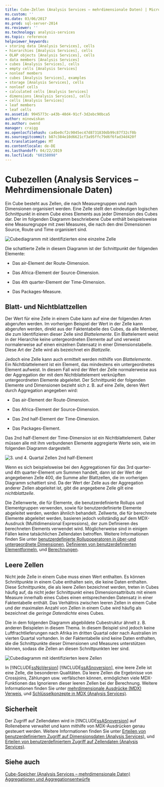 ```yaml
---
title: Cube-Zellen (Analysis Services – mehrdimensionale Daten) | Microsoft-Dokumentation
ms.custom: ''
ms.date: 03/06/2017
ms.prod: sql-server-2014
ms.reviewer: ''
ms.technology: analysis-services
ms.topic: reference
helpviewer_keywords:
- storing data [Analysis Services], cells
- hierarchies [Analysis Services], cells
- OLAP objects [Analysis Services], cells
- data members [Analysis Services]
- cubes [Analysis Services], cells
- empty cells [Analysis Services]
- nonleaf members
- cubes [Analysis Services], examples
- storage [Analysis Services], cells
- nonleaf cells
- calculated cells [Analysis Services]
- dimensions [Analysis Services], cells
- cells [Analysis Services]
- leaf members
- leaf cells
ms.assetid: 9945773c-a43b-40d4-91cf-3d2ebc90bca5
author: minewiskan
ms.author: owend
manager: craigg
ms.openlocfilehash: ca4be0cf2c9045ec47d8731830db99c87f32cf0b
ms.sourcegitcommit: b87c384e10d6621cf3a95ffc79d6f6fad34d420f
ms.translationtype: MT
ms.contentlocale: de-DE
ms.lasthandoff: 04/22/2019
ms.locfileid: "60158098"
---
```

# <a name="cube-cells-analysis-services---multidimensional-data"></a>Cubezellen (Analysis Services – Mehrdimensionale Daten)
  Ein Cube besteht aus Zellen, die nach Measuregruppen und nach Dimensionen organisiert werden. Eine Zelle stellt den eindeutigen logischen Schnittpunkt in einem Cube eines Elements aus jeder Dimension des Cubes dar. Der im folgenden Diagramm beschriebene Cube enthält beispielsweise eine Measuregruppe mit zwei Measures, die nach den drei Dimensionen Source, Route und Time organisiert sind.  
  
 ![Cubediagramm mit identifizierten eine einzelne Zelle](../../../2014/analysis-services/dev-guide/media/as-cubeintro5.gif "Cubediagramm mit identifizierten eine einzelne Zelle")  
  
 Die schattierte Zelle in diesem Diagramm ist der Schnittpunkt der folgenden Elemente:  
  
-   Das air-Element der Route-Dimension.  
  
-   Das Africa-Element der Source-Dimension.  
  
-   Das 4th quarter-Element der Time-Dimension.  
  
-   Das Packages-Measure.  
  
## <a name="leaf-and-nonleaf-cells"></a>Blatt- und Nichtblattzellen  
 Der Wert für eine Zelle in einem Cube kann auf eine der folgenden Arten abgerufen werden. Im vorherigen Beispiel der Wert in der Zelle kann abgerufen werden, direkt aus der Faktentabelle des Cubes, da alle Member, die zum Identifizieren dieser Zelle sind *Blattelemente*. Ein Blattelement weist in der Hierarchie keine untergeordneten Elemente auf und verweist normalerweise auf einen einzelnen Datensatz in einer Dimensionstabelle. Diese Art der Zelle wird als bezeichnet ein *Blattzelle*.  
  
 Jedoch eine Zelle kann auch ermittelt werden mithilfe von *Blattelemente*. Ein Nichtblattelement ist ein Element, das mindestens ein untergeordnetes Element aufweist. In diesem Fall wird der Wert der Zelle normalerweise aus der Aggregation der mit dem Nichtblattelement verknüpften untergeordneten Elemente abgeleitet. Der Schnittpunkt der folgenden Elemente und Dimensionen bezieht sich z. B. auf eine Zelle, deren Wert durch Aggregation angegeben wird:  
  
-   Das air-Element der Route-Dimension.  
  
-   Das Africa-Element der Source-Dimension.  
  
-   Das 2nd half-Element der Time-Dimension.  
  
-   Das Packages-Element.  
  
 Das 2nd half-Element der Time-Dimension ist ein Nichtblattelement. Daher müssen alle mit ihm verbundenen Elemente aggregierte Werte sein, wie im folgenden Diagramm dargestellt.  
  
 ![3. und 4. Quartal Zellen 2nd half-Element](../../../2014/analysis-services/dev-guide/media/as-cubeintro6.gif "3. und 4. Quartal Zellen 2nd half-Element")  
  
 Wenn es sich beispielsweise bei den Aggregationen für das 3rd quarter- und 4th quarter-Element um Summen handelt, dann ist der Wert der angegebenen Zelle 400, die Summe aller Blattzellen, die im vorherigen Diagramm schattiert sind. Da der Wert der Zelle aus der Aggregation anderer Zellen abgeleitet ist, gibt die angegebene Zelle gilt eine *nichtblattzelle*.  
  
 Die Zellenwerte, die für Elemente, die benutzerdefinierte Rollups und Elementgruppen verwenden, sowie für benutzerdefinierte Elemente abgeleitet werden, werden ähnlich behandelt. Zellwerte, die für berechnete Elemente abgeleitet werden, basieren jedoch vollständig auf dem MDX-Ausdruck (Multidimensional Expressions), der zum Definieren des berechneten Elements verwendet wird. Möglicherweise sind in einigen Fällen keine tatsächlichen Zellendaten betroffen. Weitere Informationen finden Sie unter [benutzerdefinierte Rollupoperatoren in über-und untergeordnete Dimensionen](../multidimensional-models/parent-child-dimension-attributes-custom-rollup-operators.md), [Definieren von benutzerdefinierten Elementformeln](../multidimensional-models/attribute-properties-define-custom-member-formulas.md), und [Berechnungen](../multidimensional-models-olap-logical-cube-objects/calculations.md).  
  
## <a name="empty-cells"></a>Leere Zellen  
 Nicht jede Zelle in einem Cube muss einen Wert enthalten. Es können Schnittpunkte in einem Cube enthalten sein, die keine Daten enthalten. Diese Schnittpunkte, die als leere Zellen bezeichnet werden, treten in Cubes häufig auf, da nicht jeder Schnittpunkt eines Dimensionsattributs mit einem Measure innerhalb eines Cubes einen entsprechenden Datensatz in einer Faktentabelle enthält. Das Verhältnis zwischen leeren Zellen in einem Cube und der maximalen Anzahl von Zellen in einem Cube wird häufig als bezeichnet die *geringe Datendichte* eines Cubes.  
  
 Die in dem folgenden Diagramm abgebildete Cubestruktur ähnelt z. B. anderen Beispielen in diesem Thema. In diesem Beispiel sind jedoch keine Luftfrachtlieferungen nach Afrika im dritten Quartal oder nach Australien im vierten Quartal vorhanden. In der Faktentabelle sind keine Daten enthalten, die die Schnittpunkte dieser Dimensionen und Measures unterstützen können, sodass die Zellen an diesen Schnittpunkten leer sind.  
  
 ![Cubediagramm mit identifizierten leere Zellen](../../../2014/analysis-services/dev-guide/media/as-cubeintro7.gif "Cubediagramm mit identifizierten leere Zellen")  
  
 In [!INCLUDE[ssNoVersion](../../includes/ssnoversion-md.md)] [!INCLUDE[ssASnoversion](../../includes/ssasnoversion-md.md)], eine leere Zelle ist eine Zelle, die besonderen Qualitäten. Da leere Zellen die Ergebnisse von Crossjoins, Zählungen usw. verfälschen können, ermöglichen viele MDX-Funktionen das Ignorieren dieser leeren Zellen bei der Berechnung. Weitere Informationen finden Sie unter [mehrdimensionale Ausdrücke &#40;MDX&#41; Verweis](/sql/mdx/multidimensional-expressions-mdx-reference), und [Schlüsselkonzepte in MDX &#40;Analysis Services&#41;](../multidimensional-models/key-concepts-in-mdx-analysis-services.md).  
  
## <a name="security"></a>Sicherheit  
 Der Zugriff auf Zellendaten wird in [!INCLUDE[ssASnoversion](../../includes/ssasnoversion-md.md)] auf Rollenebene verwaltet und kann mithilfe von MDX-Ausdrücken genau gesteuert werden. Weitere Informationen finden Sie unter [Erteilen von benutzerdefiniertem Zugriff auf Dimensionsdaten &#40;Analysis Services&#41;](../multidimensional-models/grant-custom-access-to-dimension-data-analysis-services.md), und [Erteilen von benutzerdefiniertem Zugriff auf Zellendaten &#40;Analysis Services&#41;](../multidimensional-models/grant-custom-access-to-cell-data-analysis-services.md).  
  
## <a name="see-also"></a>Siehe auch  
 [Cube-Speicher &#40;Analysis Services – mehrdimensionale Daten&#41;](../multidimensional-models-olap-logical-cube-objects/cube-storage-analysis-services-multidimensional-data.md)   
 [Aggregationen und Aggregationsentwürfe](../multidimensional-models-olap-logical-cube-objects/aggregations-and-aggregation-designs.md)  
  
  

